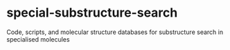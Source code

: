 # special-substructure-search
Code, scripts, and molecular structure databases for substructure search in specialised molecules
